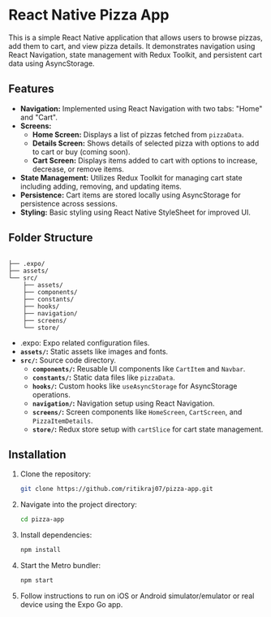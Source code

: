
# React Native Pizza App

This is a simple React Native application that allows users to browse pizzas, add them to cart, and view pizza details. It demonstrates navigation using React Navigation, state management with Redux Toolkit, and persistent cart data using AsyncStorage.

## Features

- **Navigation:** Implemented using React Navigation with two tabs: "Home" and "Cart".
- **Screens:**
  - **Home Screen:** Displays a list of pizzas fetched from `pizzaData`.
  - **Details Screen:** Shows details of selected pizza with options to add to cart or buy (coming soon).
  - **Cart Screen:** Displays items added to cart with options to increase, decrease, or remove items.
- **State Management:** Utilizes Redux Toolkit for managing cart state including adding, removing, and updating items.
- **Persistence:** Cart items are stored locally using AsyncStorage for persistence across sessions.
- **Styling:** Basic styling using React Native StyleSheet for improved UI.

## Folder Structure

```

├── .expo/
├── assets/
└── src/
    ├── assets/
    ├── components/
    ├── constants/
    ├── hooks/
    ├── navigation/
    ├── screens/
    └── store/

```

- .expo: Expo related configuration files.
- **`assets/`:** Static assets like images and fonts.
- **`src/`:** Source code directory.
  - **`components/`:** Reusable UI components like `CartItem` and `Navbar`.
  - **`constants/`:** Static data files like `pizzaData`.
  - **`hooks/`:** Custom hooks like `useAsyncStorage` for AsyncStorage operations.
  - **`navigation/`:** Navigation setup using React Navigation.
  - **`screens/`:** Screen components like `HomeScreen`, `CartScreen`, and `PizzaItemDetails`.
  - **`store/`:** Redux store setup with `cartSlice` for cart state management.

## Installation

1. Clone the repository:
   ```bash
   git clone https://github.com/ritikraj07/pizza-app.git
   ```
2. Navigate into the project directory:
   ```bash
   cd pizza-app
   ```
3. Install dependencies:
   ```bash
   npm install
   ```
4. Start the Metro bundler:
   ```bash
   npm start
   ```
5. Follow instructions to run on iOS or Android simulator/emulator or real device using the Expo Go app.

<!-- ## Additional Notes

- This project was developed as an assessment task focusing on React Native development skills including navigation, state management, and AsyncStorage usage.
- Feel free to explore and expand upon the features and functionality as needed.

## License

This project is licensed under the MIT License - see the LICENSE file for details.

 -->
